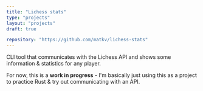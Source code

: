 ```yaml
---
title: "Lichess stats"
type: "projects"
layout: "projects"
draft: true

repository: "https://github.com/matkv/lichess-stats"
---
```


CLI tool that communicates with the Lichess API and shows some information & statistics for any player.
<!--more-->
For now, this is a **work in progress** - I'm basically just using this as a project to practice Rust & try out communicating with an API.